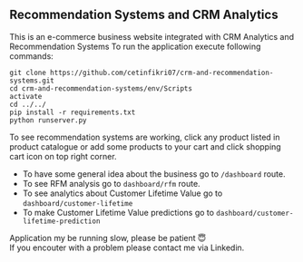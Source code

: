 ## Recommendation Systems and CRM Analytics
This is an e-commerce business website integrated with CRM Analytics and Recommendation Systems
To run the application execute following commands:
```
git clone https://github.com/cetinfikri07/crm-and-recommendation-systems.git
cd crm-and-recommendation-systems/env/Scripts
activate
cd ../../
pip install -r requirements.txt
python runserver.py
```
To see recommendation systems are working, click any product listed in product catalogue or add some products to your cart and click shopping cart icon on top right corner.
- To have some general idea about the business go to ```/dashboard``` route.
- To see RFM analysis go to ```dashboard/rfm``` route.
- To see analytics about Customer Lifetime Value go to ```dashboard/customer-lifetime```  
- To make Customer Lifetime Value predictions go to  ```dashboard/customer-lifetime-prediction```

Application my be running slow, please be patient :innocent: </br>
If you encouter with a problem please contact me via Linkedin.



 

